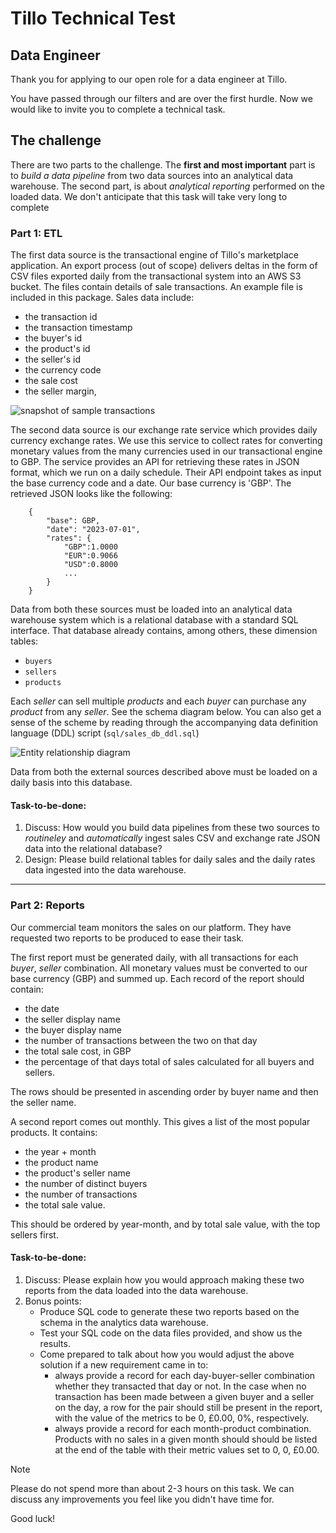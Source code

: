 # Tillo Technical Test

## Data Engineer

Thank you for applying to our open role for a data engineer at Tillo.

You have passed through our filters and are over the first hurdle. Now we would like to invite you to complete a technical task.

## The challenge

There are two parts to the challenge. The **first and most important** part is to *build a data pipeline* from two data sources into an analytical data warehouse. The second part, is about *analytical reporting* performed on the loaded data. We don't anticipate that this task will take very long to complete

### Part 1: ETL

The first data source is the transactional engine of Tillo's marketplace application. An export process (out of scope) delivers deltas in the form of CSV files exported daily from the transactional system into an AWS S3 bucket. The files contain details of sale transactions. An example file is included in this package. Sales data include:

- the transaction id
- the transaction timestamp
- the buyer's id
- the product's id
- the seller's id 
- the currency code
- the sale cost
- the seller margin,

![snapshot of sample transactions](./img/sales_data_sample.png)

The second data source is our exchange rate service which provides daily currency exchange rates. We use this service to collect rates for converting monetary values from the many currencies used in our transactional engine to GBP. The service provides an API for retrieving these rates in JSON format, which we run on a daily schedule. Their API endpoint takes as input the base currency code and a date. Our base currency is 'GBP'. The retrieved JSON looks like the following:

```
    {
        "base": GBP,
        "date": "2023-07-01",
        "rates": {
            "GBP":1.0000
            "EUR":0.9066
            "USD":0.8000
            ...
        }
    }
```

Data from both these sources must be loaded into an analytical data warehouse system which is a relational database with a standard SQL interface. That database already contains, among others, these dimension tables:

- `buyers`
- `sellers`
- `products`

Each *seller* can sell multiple *products* and each *buyer* can purchase any *product* from any *seller*. See the schema diagram below. You can also get a sense of the scheme by reading through the accompanying data definition language (DDL) script (`sql/sales_db_ddl.sql`)

![Entity relationship diagram](./img/sales_db_diagram.png)

Data from both the external sources described above must be loaded on a daily basis into this database.

#### Task-to-be-done:

1. Discuss: How would you build data pipelines from these two sources to _routineley_ and _automatically_ ingest sales CSV and exchange rate JSON data into the relational database?
2. Design: Please build relational tables for daily sales and the daily rates data ingested into the data warehouse.

---

### Part 2: Reports

Our commercial team monitors the sales on our platform. They have requested two reports to be produced to ease their task.

The first report must be generated daily, with all transactions for each *buyer*, *seller* combination. All monetary values must be converted to our base currency (GBP) and summed up. Each record of the report should contain:

- the date
- the seller display name
- the buyer display name
- the number of transactions between the two on that day
- the total sale cost, in GBP
- the percentage of that days total of sales calculated for all buyers and sellers.

The rows should be presented in ascending order by buyer name and then the seller name.

A second report comes out monthly. This gives a list of the most popular products. It contains:

- the year + month
- the product name
- the product's seller name
- the number of distinct buyers
- the number of transactions 
- the total sale value. 

This should be ordered by year-month, and by total sale value, with the top sellers first.

#### Task-to-be-done:

1. Discuss: Please explain how you would approach making these two reports from the data loaded into the data warehouse.
2. Bonus points:
    + Produce SQL code to generate these two reports based on the schema in the analytics data warehouse.
    + Test your SQL code on the data files provided, and show us the results.
    + Come prepared to talk about how you would adjust the above solution if a new requirement came in to:
        - always provide a record for each day-buyer-seller combination whether they transacted that day or not. In the case when no transaction has been made between a given buyer and a seller on the day, a row for the pair should still be present in the report, with the value of the metrics to be 0, £0.00, 0%, respectively.
        - always provide a record for each month-product combination. Products with no sales in a given month should should be listed at the end of the table with their metric values set to 0, 0, £0.00.

> [!NOTE]
> Please do not spend more than about 2-3 hours on this task. We can discuss any improvements you feel like you didn't have time for.

Good luck!
